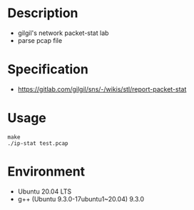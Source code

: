# Description
- gilgil's network packet-stat lab
- parse pcap file

# Specification
- https://gitlab.com/gilgil/sns/-/wikis/stl/report-packet-stat

# Usage
```
make
./ip-stat test.pcap
```

# Environment
- Ubuntu 20.04 LTS
- g++ (Ubuntu 9.3.0-17ubuntu1~20.04) 9.3.0
